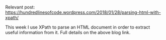 Relevant post: https://hundredlinesofcode.wordpress.com/2018/01/28/parsing-html-with-xpath/

This week I use XPath to parse an HTML document in order to extract useful information from it. 
Full details on the above blog link.